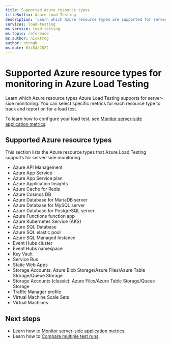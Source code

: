 ```yaml
---
title: Supported Azure resource types
titleSuffix: Azure Load Testing
description: 'Learn which Azure resource types are supported for server-side monitoring in Azure Load Testing. You can select specific metrics to be monitored during a load test.'
services: load-testing
ms.service: load-testing
ms.topic: reference
ms.author: nicktrog
author: ntrogh
ms.date: 01/04/2022
---
```


# Supported Azure resource types for monitoring in Azure Load Testing

Learn which Azure resource types Azure Load Testing supports for server-side monitoring. You can select specific metrics for each resource type to track and report on for a load test.

To learn how to configure your load test, see [Monitor server-side application metrics](./how-to-monitor-server-side-metrics.md).

## Supported Azure resource types

This section lists the Azure resource types that Azure Load Testing supports for server-side monitoring.

* Azure API Management
* Azure App Service
* Azure App Service plan
* Azure Application Insights
* Azure Cache for Redis
* Azure Cosmos DB
* Azure Database for MariaDB server
* Azure Database for MySQL server
* Azure Database for PostgreSQL server
* Azure Functions function app
* Azure Kubernetes Service (AKS)
* Azure SQL Database
* Azure SQL elastic pool
* Azure SQL Managed Instance
* Event Hubs cluster
* Event Hubs namespace
* Key Vault
* Service Bus
* Static Web Apps
* Storage Accounts: Azure Blob Storage/Azure Files/Azure Table Storage/Queue Storage
* Storage Accounts (classic): Azure Files/Azure Table Storage/Queue Storage
* Traffic Manager profile
* Virtual Machine Scale Sets
* Virtual Machines

## Next steps

* Learn how to [Monitor server-side application metrics](./how-to-monitor-server-side-metrics.md).
* Learn how to [Compare multiple test runs](./how-to-compare-multiple-test-runs.md).
